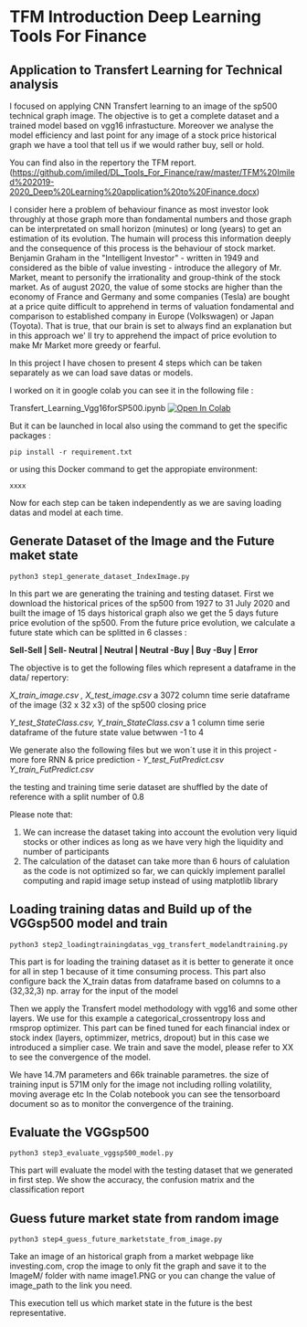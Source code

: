 # TFM Introduction Deep Learning Tools For Finance 
## Application to Transfert Learning for Technical analysis

I focused  on applying CNN Transfert learning to an image of the sp500 technical graph image. The objective is to get a complete dataset and a trained model based on vgg16 infrastucture. Moreover we analyse the model efficiency and last point for any image of a stock price historical graph we have a tool that tell us if we would rather buy, sell or hold.

You can find also in the repertory the TFM report. 
(https://github.com/imiled/DL_Tools_For_Finance/raw/master/TFM%20Imiled%202019-2020_Deep%20Learning%20application%20to%20Finance.docx)

I consider here a problem of behaviour finance as most investor look throughly at those graph more than fondamental numbers and those graph can be interpretated on small horizon (minutes) or long (years) to get an estimation of its evolution. The humain will process this information deeply and the consequence of this process is the behaviour of stock market. Benjamin Graham in the "Intelligent Investor" - written in 1949 and considered as the bible of value investing - introduce the allegory of Mr. Market, meant to personify the irrationality and group-think of the stock market. As of august 2020, the value of some stocks are higher than the economy of France and Germany and some companies (Tesla) are bought at a price quite difficult to apprehend in terms of valuation fondamental and comparison to established company in Europe (Volkswagen) or Japan (Toyota). That is true, that our brain is set to always find an explanation but in this approach we' ll try to apprehend the impact of price evolution to make Mr Market more greedy or fearful.

In this project I have chosen to present 4 steps which can be taken separately as we can load save datas or models. 

I worked on it in google colab you can see it in the following file :

Transfert_Learning_Vgg16forSP500.ipynb [![Open In Colab](https://colab.research.google.com/assets/colab-badge.svg)](https://colab.research.google.com/github/imiled/DL_Tools_For_Finance/blob/master/Transfert_Learning_Vgg16forSP500.ipynb)


But it can be launched in local also using the command to get the specific packages :
```
pip install -r requirement.txt
```
or using this Docker command to get the appropiate environment:
```
xxxx
```

Now for each step can be taken independently as we are saving loading datas and model at each time.

## Generate Dataset of the Image and the Future maket state
```
python3 step1_generate_dataset_IndexImage.py
```

In this part we are generating the training and testing dataset.
First we download the historical prices of the sp500 from 1927 to 31 July 2020 and built the image of 15 days historical graph also we get the 5 days future price evolution of the sp500. 
From the future price evolution, we calculate a future state which can be splitted in 6 classes :

**Sell-Sell | Sell- Neutral | Neutral | Neutral -Buy | Buy -Buy |  Error**

The objective is to get the following files which represent a dataframe in the data/ repertory:

*X_train_image.csv , X_test_image.csv* a 3072 column time serie dataframe  of the image (32 x 32 x3) of the sp500 closing price 

*Y_test_StateClass.csv, Y_train_StateClass.csv* a 1 column time serie dataframe of the future state value betwwen -1 to 4

We generate also the following files but we won´t use it in this project - more fore RNN & price prediction - *Y_test_FutPredict.csv Y_train_FutPredict.csv*

the testing and training time serie dataset are shuffled by the date of reference with a split number of 0.8

Please note that: 
1. We can increase the dataset taking into account the evolution very liquid stocks or other indices as long as we have very high the liquidity and number of participants 
2. The calculation of the dataset can take more than 6 hours of calulation as the code is not optimized so far, we can quickly implement parallel computing and rapid image setup instead of using matplotlib library

## Loading training datas and Build up of the VGGsp500 model and train
```
python3 step2_loadingtrainingdatas_vgg_transfert_modelandtraining.py
```

This part is for loading the training dataset as it is better to generate it once for all in step 1 because of it time consuming process.
This part also configure back the X_train datas from dataframe based on columns to a (32,32,3) np. array for the input of the model 

Then we apply the Transfert model methodology with vgg16 and some other layers.
We use for this example a categorical_crossentropy loss and rmsprop optimizer.
This part can be fined tuned for each financial index or stock index (layers, optimmizer, metrics, dropout) but in this case we introduced a simplier case.
We train and save the model, please refer to XX to see the convergence of the model.

We have 14.7M parameters and 66k trainable parametres. the size of training input is 571M only for the image not including rolling volatility, moving average etc
In the Colab notebook you can see the tensorboard document so as to monitor the convergence of the training. 

## Evaluate the VGGsp500
```
python3 step3_evaluate_vggsp500_model.py
```
This part will evaluate the model with the testing dataset that we generated in first step.
We show the accuracy, the confusion matrix and the classification report 

## Guess future market state from random image
```
python3 step4_guess_future_marketstate_from_image.py
```

Take an image of an historical graph from a market webpage like investing.com, crop the image to only fit the graph and save it to the ImageM/ folder with name image1.PNG or you can change the value of image_path to the link you need.

This execution tell us which market state in the future is the best representative.

